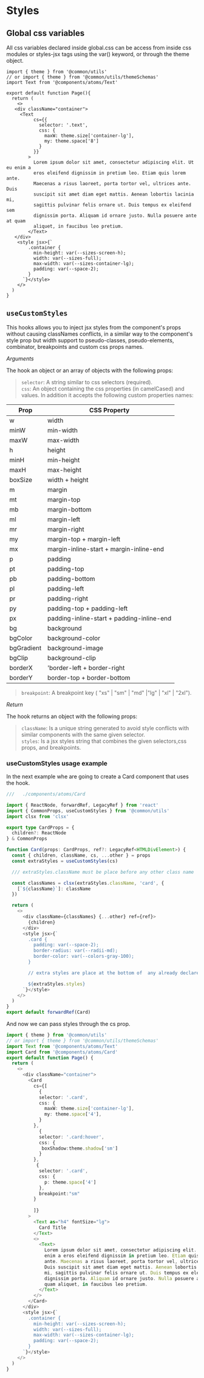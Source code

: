 # Styles  
   
## Global css variables

All css variables declared inside global.css can be access from inside css modules or styles-jsx tags using the var() keyword, or through the theme object.

```tsx 
import { theme } from '@common/utils'
// or import { theme } from '@common/utils/themeSchemas'
import Text from '@components/atoms/Text'

export default function Page(){
  return (
    <>
   <div className="container">
     <Text
          cs={{
            selector: '.text',
            css: {
              maxW: theme.size['container-lg'],
              my: theme.space['8']
            }
          }}
        >
          Lorem ipsum dolor sit amet, consectetur adipiscing elit. Ut eu enim a
          eros eleifend dignissim in pretium leo. Etiam quis lorem ante.
          Maecenas a risus laoreet, porta tortor vel, ultrices ante. Duis
          suscipit sit amet diam eget mattis. Aenean lobortis lacinia mi,
          sagittis pulvinar felis ornare ut. Duis tempus ex eleifend sem
          dignissim porta. Aliquam id ornare justo. Nulla posuere ante at quam
          aliquet, in faucibus leo pretium. 
        </Text>
   </div>
    <style jsx>{`
        .container {
          min-height: var(--sizes-screen-h);
          width: var(--sizes-full);
          max-width: var(--sizes-container-lg);
          padding: var(--space-2);
        }
      `}</style>
    </>
  )
}
```

## `useCustomStyles`
   
This hooks allows you to inject jsx styles from the component's props without causing classNames conflicts, in a similar way to the component's style prop but width support to pseudo-classes, pseudo-elements, combinator, breakpoints and custom css props names.

*Arguments*   
   
The hook  an object or an array of objects with the following props:
   
>`selector`: A string similar to css selectors (required).   
>`css`: An object containing the css properties (in camelCased) and values. In addition it accepts the following custom properties names:  
<style>
    table {
        width: 100%;
    }
</style>
| Prop      | CSS Property	 |
| ---------------------- | ---------------------- |
| w               | width       |
| minW               | min-width       |
| maxW                | max-width        |
| h                | height        |
| minH               | min-height       |
| maxH                | max-height        |
| boxSize                |  width + height   |
| m                | margin        |
| mt                | margin-top        |
| mb                | margin-bottom        |
| ml                | margin-left        |
| mr                | margin-right        |
| my                | margin-top + margin-left      |
| mx                | margin-inline-start + margin-inline-end        |
| p                | padding        |
| pt                | padding-top        |
| pb                | padding-bottom        |
| pl                | padding-left        |
| pr                | padding-right        |
| py                | padding-top + padding-left      |
| px                | padding-inline-start + padding-inline-end        |
| bg               | background       |
| bgColor               | background-color       |
| bgGradient               | background-image       |
| bgClip               | background-clip       |
| borderX               | 'border-left + border-right       |
| borderY               | border-top + border-bottom       |
   
>`breakpoint`: A breakpoint key ( "xs" | "sm" | "md" |"lg" | "xl" | "2xl").

*Return*   
   
The hook returns an object with the following props:
   
> `className`: Is a unique string generated to avoid style conflicts with similar components with the same given selector.  
>`styles`: Is a jsx styles string that combines the given selectors,css props, and breakpoints.  

### useCustomStyles usage example
  
In the next example whe are going to create a Card component that uses the hook.
  
```ts
///   ./components/atoms/Card

import { ReactNode, forwardRef, LegacyRef } from 'react'
import { CommonProps, useCustomStyles } from '@common/utils'
import clsx from 'clsx'

export type CardProps = {
  children?: ReactNode
} & CommonProps

function Card(props: CardProps, ref?: LegacyRef<HTMLDivElement>) {
  const { children, className, cs, ...other } = props
  const extraStyles = useCustomStyles(cs)

  /// extraStyles.className must be place before any other class name

  const classNames = clsx(extraStyles.className, 'card', {
    [`${className}`]: className
  })

  return (
    <>
      <div className={classNames} {...other} ref={ref}>
        {children}
      </div>
      <style jsx>{`
        .card {
          padding: var(--space-2);
          border-radius: var(--radii-md);
          border-color: var(--colors-gray-100);
        }

        // extra styles are place at the bottom of  any already declare style

        ${extraStyles.styles}
      `}</style>
    </>
  )
}
export default forwardRef(Card)
```
  
And now we can pass styles through the cs prop.

```ts
import { theme } from '@common/utils'
// or import { theme } from '@common/utils/themeSchemas'
import Text from '@components/atoms/Text'
import Card from '@components/atoms/Card'
export default function Page() {
  return (
    <>
      <div className="container">
        <Card
          cs={[
            {
            selector: '.card',
            css: {
              maxW: theme.size['container-lg'],
              my: theme.space['4'],
            }
          },
            {
            selector: '.card:hover',
            css: {
             boxShadow:theme.shadow['sm']
            }
          },
           {
            selector: '.card',
            css: {
              p: theme.space['4']
            },
            breakpoint:"sm"
          }
          
          ]}
        >
          <Text as="h4" fontSize="lg">
            Card Title
          </Text>
          <>
            <Text>
              Lorem ipsum dolor sit amet, consectetur adipiscing elit. Ut eu
              enim a eros eleifend dignissim in pretium leo. Etiam quis lorem
              ante. Maecenas a risus laoreet, porta tortor vel, ultrices ante.
              Duis suscipit sit amet diam eget mattis. Aenean lobortis lacinia
              mi, sagittis pulvinar felis ornare ut. Duis tempus ex eleifend sem
              dignissim porta. Aliquam id ornare justo. Nulla posuere ante at
              quam aliquet, in faucibus leo pretium.
            </Text>
          </>
        </Card>
      </div>
      <style jsx>{`
        .container {
          min-height: var(--sizes-screen-h);
          width: var(--sizes-full);
          max-width: var(--sizes-container-lg);
          padding: var(--space-2);
        }
      `}</style>
    </>
  )
}

```
